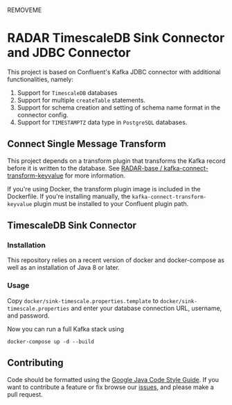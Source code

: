 REMOVEME

# RADAR TimescaleDB Sink Connector and JDBC Connector

This project is based on Confluent's Kafka JDBC connector with additional functionalities, namely:

1. Support for `TimescaleDB` databases
2. Support for multiple `createTable` statements.
3. Support for schema creation and setting of schema name format in the connector config.
4. Support for `TIMESTAMPTZ` data type in `PostgreSQL` databases.

## Connect Single Message Transform

This project depends on a transform plugin that transforms the Kafka record before it is written to the database.
See [RADAR-base
/
kafka-connect-transform-keyvalue](https://github.com/RADAR-base/kafka-connect-transform-keyvalue) for more information.

If you're using Docker, the transform plugin image is included in the Dockerfile. If you're installing manually, the `kafka-connect-transform-keyvalue` plugin must be installed to your Confluent plugin path.

## TimescaleDB Sink Connector

### Installation

This repository relies on a recent version of docker and docker-compose as well as an installation
of Java 8 or later.

### Usage

Copy `docker/sink-timescale.properties.template` to `docker/sink-timescale.properties` and enter your database connection URL, username, and password.

Now you can run a full Kafka stack using

```shell
docker-compose up -d --build
```

## Contributing

Code should be formatted using the [Google Java Code Style Guide](https://google.github.io/styleguide/javaguide.html).
If you want to contribute a feature or fix browse our [issues](https://github.com/RADAR-base/RADAR-REST-Connector/issues), and please make a pull request.
